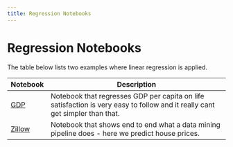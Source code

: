 ```yaml
---
title: Regression Notebooks
---
```


# Regression Notebooks

The table below lists two examples where linear regression is applied. 

| Notebook    | Description    |
| --- | --- |
|  [GDP](https://github.com/ageron/handson-ml3/blob/2f8f9981650619c4710b0095e7e90f265e5ee46a/01_the_machine_learning_landscape.ipynb)    |  Notebook that regresses GDP per capita on life satisfaction is very easy to follow and it really cant get simpler than that.    |
|  [Zillow](https://github.com/ageron/handson-ml3/blob/2f8f9981650619c4710b0095e7e90f265e5ee46a/02_end_to_end_machine_learning_project.ipynb)   | Notebook that shows end to end what a data mining pipeline does - here we predict house prices.  |


